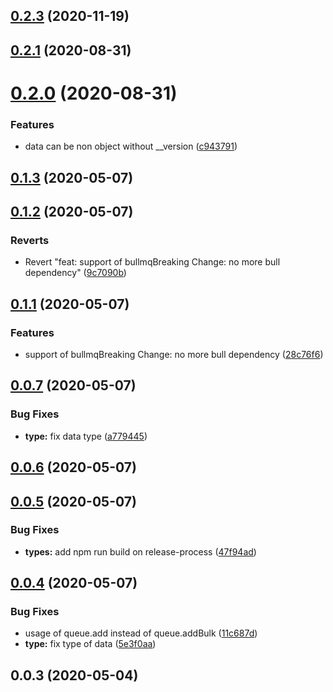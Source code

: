 ## [0.2.3](https://github.com/jtassin/bull-reloadable-config/compare/0.2.1...0.2.3) (2020-11-19)

## [0.2.1](https://github.com/jtassin/bull-reloadable-config/compare/0.2.0...0.2.1) (2020-08-31)

# [0.2.0](https://github.com/jtassin/bull-reloadable-config/compare/0.1.3...0.2.0) (2020-08-31)


### Features

* data can be non object without __version ([c943791](https://github.com/jtassin/bull-reloadable-config/commit/c94379124590a4315cd91240531596bcbfc27a51))

## [0.1.3](https://github.com/jtassin/bull-reloadable-config/compare/0.1.2...0.1.3) (2020-05-07)

## [0.1.2](https://github.com/jtassin/bull-reloadable-config/compare/0.1.1...0.1.2) (2020-05-07)


### Reverts

* Revert "feat: support of bullmqBreaking Change: no more bull dependency" ([9c7090b](https://github.com/jtassin/bull-reloadable-config/commit/9c7090b3ad55f6b89762a5cc2d767b539f9e5028))

## [0.1.1](https://github.com/jtassin/bull-reloadable-config/compare/0.0.7...0.1.1) (2020-05-07)


### Features

* support of bullmqBreaking Change: no more bull dependency ([28c76f6](https://github.com/jtassin/bull-reloadable-config/commit/28c76f6d4e5a150fc8900ce4d86d2b6c5e824b8a))

## [0.0.7](https://github.com/jtassin/bull-reloadable-config/compare/0.0.6...0.0.7) (2020-05-07)


### Bug Fixes

* **type:** fix data type ([a779445](https://github.com/jtassin/bull-reloadable-config/commit/a779445d1c080d931b9033b377fed7968de5a08d))

## [0.0.6](https://github.com/jtassin/bull-reloadable-config/compare/0.0.5...0.0.6) (2020-05-07)

## [0.0.5](https://github.com/jtassin/bull-reloadable-config/compare/0.0.4...0.0.5) (2020-05-07)


### Bug Fixes

* **types:** add npm run build on release-process ([47f94ad](https://github.com/jtassin/bull-reloadable-config/commit/47f94ad7dbbac5bac0ba81bf690b0703f23753e8))

## [0.0.4](https://github.com/jtassin/bull-reloadable-config/compare/0.0.3...0.0.4) (2020-05-07)


### Bug Fixes

* usage of queue.add instead of queue.addBulk ([11c687d](https://github.com/jtassin/bull-reloadable-config/commit/11c687d40ae405d34436d2b403389e1da91a951c))
* **type:** fix type of data ([5e3f0aa](https://github.com/jtassin/bull-reloadable-config/commit/5e3f0aaed1183a25f202d03e42627b06fb7cc3ab))

## 0.0.3 (2020-05-04)

